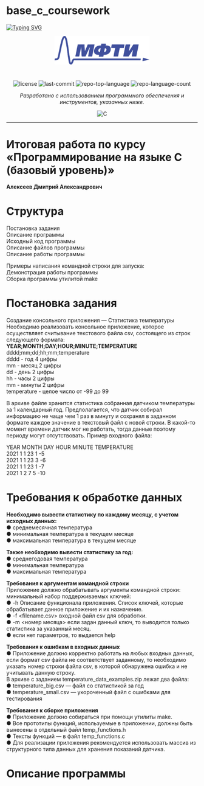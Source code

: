 # base_c_coursework
[![Typing SVG](https://readme-typing-svg.herokuapp.com?font=Fira+Code&pause=1000&center=&vCenter=&multiline=true&repeat=%D0%B8%D1%81%D1%82%D0%B8%D0%BD%D0%BD%D1%8B%D0%B9&random=%D0%9B%D0%9E%D0%96%D0%AC&width=435&lines=MIPT+student+IOT+engineer;Alekseev+Dmitry+D0103102;Learn+C+Programming)](https://git.io/typing-svg)

<p
</p>
<p
</p>


 
<p align="center">
  <img src="https://github.com/doctor-robot116/home_c/blob/main/HW2/logo.png" width="250" />
</p>
<p align="center">
    <h1 align="center"></h1>
</p>
<p align="center">
	<img src="https://img.shields.io/github/license/doctor-robot116/home_c?style=flat&color=0080ff" alt="license">
	<img src="https://img.shields.io/github/last-commit/doctor-robot116/home_c?style=flat&logo=git&logoColor=white&color=0080ff" alt="last-commit">
	<img src="https://img.shields.io/github/languages/top/doctor-robot116/home_c?style=flat&color=0080ff" alt="repo-top-language">
	<img src="https://img.shields.io/github/languages/count/doctor-robot116/home_c?style=flat&color=0080ff" alt="repo-language-count">
<p>
<p align="center">
		<em>Разработано с использованием программного обеспечения и инструментов, указанных ниже.</em>
</p>
<p align="center">
	<img src="https://img.shields.io/badge/C-A8B9CC.svg?style=flat&logo=C&logoColor=black" alt="C">
</p>
<hr>

**Итоговая работа по курсу «Программирование на языке С (базовый уровень)»**
=============================================================================
**Алексеев Дмитрий Александрович**

**Структура**
=====================
Постановка задания  
Описание программы  
Исходный код программы  
Описание файлов программы  
Описание работы программы  

Примеры написания командной строки для запуска:  
Демонстрация работы программы  
Сборка программы утилитой make  

 
**Постановка задания**
==========================
Создание консольного приложения — Статистика температуры    
Необходимо реализовать консольное приложение, которое осуществляет считывание текстового файла csv, состоящего из строк следующего формата:    
**YEAR;MONTH;DAY;HOUR;MINUTE;TEMPERATURE**  
dddd;mm;dd;hh;mm;temperature    
dddd - год 4 цифры  
mm - месяц 2 цифры  
dd - день 2 цифры  
hh - часы 2 цифры  
mm - минуты 2 цифры  
temperature - целое число от -99 до 99  

В архиве  файле хранится статистика собранная датчиком температуры за 1 календарный год. Предполагается, что датчик собирал информацию не чаще чем 1 раз в минуту и сохранял в заданном формате каждое значение в текстовый файл с новой строки. В какой-то момент времени датчик мог не работать, тогда данные поэтому периоду могут отсутствовать. Пример входного файла:  

YEAR   	MONTH   	    DAY   	  HOUR   	  MINUTE   	  TEMPERATURE  
2021  	    1  	        1  	      23  	      1  	          -5  
2021   	    1  	        1  	      23  	      3  	          -6  
2021   	    1  	        1  	      23  	      1  	          -7  
2021   	    1  	        2  	      7  	        5  	          -10  

**Требования к обработке данных**  
====================================

**Необходимо вывести статистику по каждому месяцу, с учетом исходных данных:**  
●	среднемесячная температура  
●	минимальная температура в текущем месяце  
●	максимальная температура в текущем месяце  

**Также необходимо вывести статистику за год:**  
●	среднегодовая температура  
●	минимальная температура  
●	максимальная температура  

**Требования к аргументам командной строки**  
Приложение должно обрабатывать аргументы командной строки:  
минимальный набор поддерживаемых ключей:  
●	-h Описание функционала приложения. Список ключей, которые обрабатывает данное приложение и их назначение.  
●	-f <filename.csv> входной файл csv для обработки.  
●	-m <номер месяца> если задан данный ключ, то выводится только статистика за указанный месяц.  
●	если нет параметров, то выдается help  

**Требования к ошибкам в входных данных**  
●	Приложение должно корректно работать на любых входных данных, если формат csv файла не соответствует заданному, то необходимо указать номер строки файла csv, в которой обнаружена ошибка и не учитывать данную строку.  
В архиве с заданием temperature_data_examples.zip  лежат два файла:   
●	temperature_big.csv  — файл со статистикой за год  
●	temperature_small.csv — укороченный файл с ошибками для тестирования  

**Требования к сборке приложения**  
●	Приложение должно собираться при помощи утилиты make.  
●	Все прототипы функций, используемые в приложении, должны быть вынесены в отдельный файл temp_functions.h  
●	Тексты функций — в файл temp_functions.c  
●	Для реализации приложения рекомендуется использовать массив из структурного типа данных для хранения показаний датчика.  

**Описание программы**
================================

